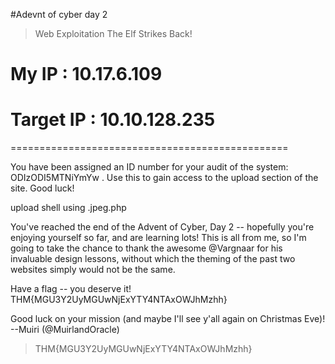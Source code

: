 #Adevnt of cyber day 2

> Web Exploitation The Elf Strikes Back!

# My IP : 10.17.6.109

# Target IP : 10.10.128.235

================================================

You have been assigned an ID number for your audit of the system: ODIzODI5MTNiYmYw . Use this to gain access to the upload section of the site.
Good luck!


upload shell using .jpeg.php


You've reached the end of the Advent of Cyber, Day 2 -- hopefully you're enjoying yourself so far, and are learning lots! 
This is all from me, so I'm going to take the chance to thank the awesome @Vargnaar for his invaluable design lessons, without which the theming of the past two websites simply would not be the same. 


Have a flag -- you deserve it!
THM{MGU3Y2UyMGUwNjExYTY4NTAxOWJhMzhh}


Good luck on your mission (and maybe I'll see y'all again on Christmas Eve)!
 --Muiri (@MuirlandOracle)


> THM{MGU3Y2UyMGUwNjExYTY4NTAxOWJhMzhh}
